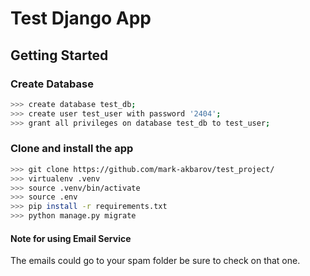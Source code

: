 # Test Django App

## Getting Started

### Create Database

```bash
>>> create database test_db;
>>> create user test_user with password '2404';
>>> grant all privileges on database test_db to test_user;
```

### Clone and install the app

```bash
>>> git clone https://github.com/mark-akbarov/test_project/
>>> virtualenv .venv
>>> source .venv/bin/activate
>>> source .env
>>> pip install -r requirements.txt
>>> python manage.py migrate

```
#### Note for using Email Service
The emails could go to your spam folder be sure to check on that one.
